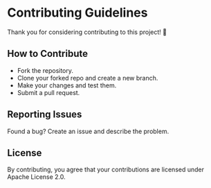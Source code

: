 # Contributing Guidelines

Thank you for considering contributing to this project! 🎉

## How to Contribute
- Fork the repository.
- Clone your forked repo and create a new branch.
- Make your changes and test them.
- Submit a pull request.

## Reporting Issues
Found a bug? Create an issue and describe the problem.

## License
By contributing, you agree that your contributions are licensed under Apache License 2.0.
